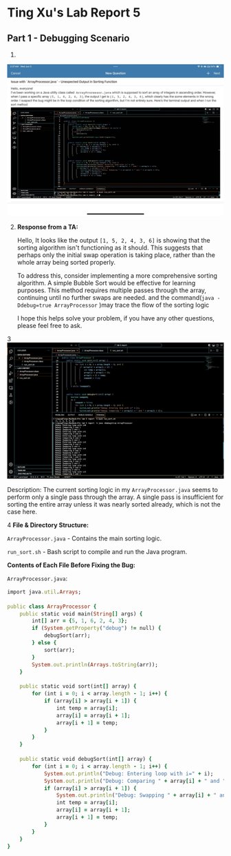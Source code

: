 # Ting Xu's Lab Report 5

## Part 1 - Debugging Scenario

1.

![Image](lab9-1.jpg)

2. **Response from a TA:**

   Hello, It looks like the output `[1, 5, 2, 4, 3, 6]` is showing that the sorting algorithm isn't functioning as it should. This suggests that perhaps only the initial swap operation is taking place, rather than the whole array being sorted properly.

   To address this, consider implementing a more comprehensive sorting algorithm. A simple Bubble Sort would be effective for learning purposes. This method requires multiple passes through the array, continuing until no further swaps are needed. and the command(`java -Ddebug=true ArrayProcessor` )may trace the flow of the sorting logic 

   I hope this helps solve your problem, if you have any other questions, please feel free to ask.


3
![Image](lab9-2.png)

Description: The current sorting logic in my `ArrayProcessor.java` seems to perform only a single pass through the array. A single pass is insufficient for sorting the entire array unless it was nearly sorted already, which is not the case here.

4
**File & Directory Structure:**

`ArrayProcessor.java` - Contains the main sorting logic.

`run_sort.sh` - Bash script to compile and run the Java program.

**Contents of Each File Before Fixing the Bug:**

`ArrayProcessor.java`:

```ruby
import java.util.Arrays;

public class ArrayProcessor {
    public static void main(String[] args) {
        int[] arr = {5, 1, 6, 2, 4, 3};
        if (System.getProperty("debug") != null) {
            debugSort(arr);
        } else {
            sort(arr);
        }
        System.out.println(Arrays.toString(arr));
    }

    public static void sort(int[] array) {
        for (int i = 0; i < array.length - 1; i++) {
            if (array[i] > array[i + 1]) {
                int temp = array[i];
                array[i] = array[i + 1];
                array[i + 1] = temp;
            }
        }
    }

    public static void debugSort(int[] array) {
        for (int i = 0; i < array.length - 1; i++) {
            System.out.println("Debug: Entering loop with i=" + i);
            System.out.println("Debug: Comparing " + array[i] + " and " + array[i + 1]);
            if (array[i] > array[i + 1]) {
                System.out.println("Debug: Swapping " + array[i] + " and " + array[i + 1]);
                int temp = array[i];
                array[i] = array[i + 1];
                array[i + 1] = temp;
            }
        }
    }
}
```
   


